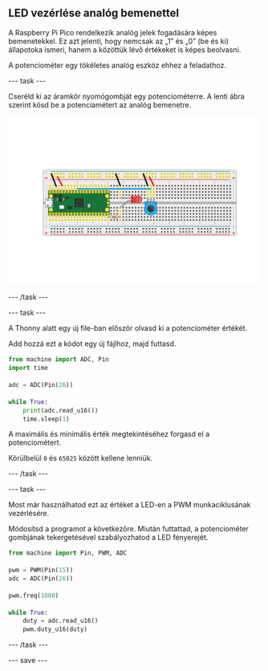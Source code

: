 ## LED vezérlése analóg bemenettel

A Raspberry Pi Pico rendelkezik analóg jelek fogadására képes bemenetekkel. Ez azt jelenti, hogy nemcsak az „1” és „0” (be és ki) állapotoka ismeri, hanem a közöttük lévő értékeket is képes beolvasni.

A potenciométer egy tökéletes analóg eszköz ehhez a feladathoz.

--- task ---

Cseréld ki az áramkör nyomógombját egy potenciométerre. A lenti ábra szerint kösd be a potenciamétert az analóg bemenetre.

![Potenciométer LED-el csatlakoztatva a Pico panelen](images/pot_and_LED.png)

--- /task ---

--- task ---

A Thonny alatt egy új file-ban először olvasd ki a potenciométer értékét.

Add hozzá ezt a kódot egy új fájlhoz, majd futtasd.

```python
from machine import ADC, Pin
import time

adc = ADC(Pin(26))

while True:
    print(adc.read_u16())
    time.sleep(1)
```

A maximális és minimális érték megtekintéséhez forgasd el a potenciométert.

Körülbelül `0` és `65025` között kellene lenniük.

--- /task ---

--- task ---

Most már használhatod ezt az értéket a LED-en a PWM munkaciklusának vezérlésére.

Módosítsd a programot a következőre. Miután futtattad, a potenciométer gombjának tekergetésével szabályozhatod a LED fényerejét.

```python
from machine import Pin, PWM, ADC

pwm = PWM(Pin(15))
adc = ADC(Pin(26))

pwm.freq(1000)

while True:
	duty = adc.read_u16()
	pwm.duty_u16(duty)
```

--- /task ---

--- save ---
